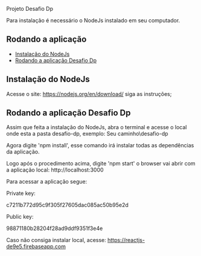 Projeto Desafio Dp

Para instalação é necessário o NodeJs instalado em seu computador.

## Rodando a aplicação

- [Instalação do NodeJs](#instalacao-do-NodeJs)
- [Rodando a aplicação Desafio Dp](#Rodando-a-aplicacao-desafio-dp)


## Instalação do NodeJs

Acesse o site: https://nodejs.org/en/download/ siga as instruções;

## Rodando a aplicação Desafio Dp

Assim que feita a instalação do NodeJs, abra o terminal e acesse o local onde esta a pasta desafio-dp, exemplo: Seu caminho\desafio-dp

Agora digite 'npm install', esse comando irá instalar todas as dependências da aplicação.

Logo após o procedimento acima, digite 'npm start' o browser vai abrir com a aplicação local: http://localhost:3000


Para acessar a aplicação segue:

Private key:

c7211b772d95c9f305f27605dac085ac50b95e2d

Public key:

98871180b28204f28ad9ddf9351f3e4e


Caso não consiga instalar local, acesse: https://reactjs-de9e5.firebaseapp.com
